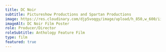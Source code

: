 ```yaml
---
title: DC Noir
subtitle: Pictureshow Productions and Spartan Productions
image: https://res.cloudinary.com/djp5voqgy/image/upload/h_850,w_600/iihof7bg4hecyjxruewr.jpg
imageAlt: DC Noir Film Poster
role: Producer/Director
roleSubtitle: Anthology Feature Film
type: film
featured: true
---
```


